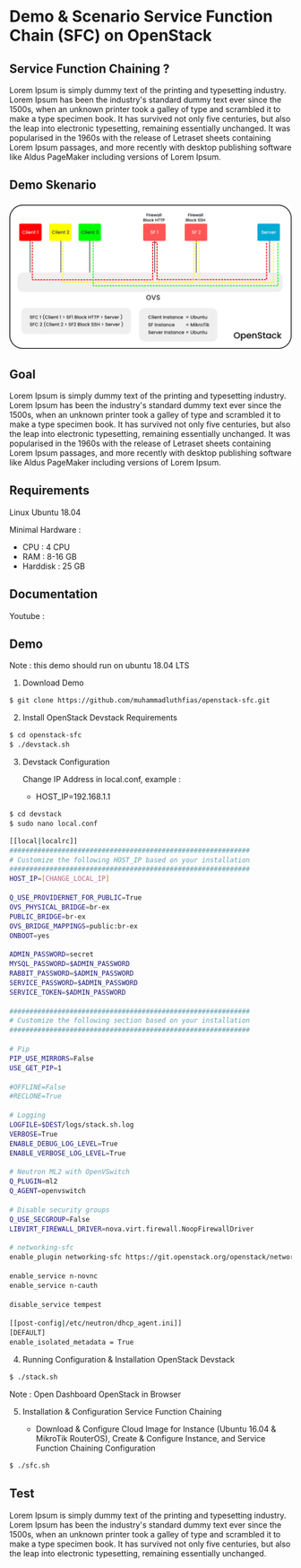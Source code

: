 # Demo & Scenario Service Function Chain (SFC) on OpenStack

## Service Function Chaining ?
Lorem Ipsum is simply dummy text of the printing and typesetting industry. Lorem Ipsum has been the industry's standard dummy text ever since the 1500s, when an unknown printer took a galley of type and scrambled it to make a type specimen book. It has survived not only five centuries, but also the leap into electronic typesetting, remaining essentially unchanged. It was popularised in the 1960s with the release of Letraset sheets containing Lorem Ipsum passages, and more recently with desktop publishing software like Aldus PageMaker including versions of Lorem Ipsum.

## Demo Skenario
###
![Demo Skenario](images/skenario.png)

## Goal
Lorem Ipsum is simply dummy text of the printing and typesetting industry. Lorem Ipsum has been the industry's standard dummy text ever since the 1500s, when an unknown printer took a galley of type and scrambled it to make a type specimen book. It has survived not only five centuries, but also the leap into electronic typesetting, remaining essentially unchanged. It was popularised in the 1960s with the release of Letraset sheets containing Lorem Ipsum passages, and more recently with desktop publishing software like Aldus PageMaker including versions of Lorem Ipsum.

## Requirements
Linux Ubuntu 18.04

Minimal Hardware :

- CPU       : 4 CPU
- RAM       : 8-16 GB
- Harddisk  : 25 GB

## Documentation
Youtube : 

## Demo 
Note : this demo should run on ubuntu 18.04 LTS

1.  Download Demo

```sh
$ git clone https://github.com/muhammadluthfias/openstack-sfc.git
```

2. Install OpenStack Devstack Requirements

```sh
$ cd openstack-sfc
$ ./devstack.sh
```

3. Devstack Configuration

    Change IP Address in local.conf, example :
    - HOST_IP=192.168.1.1
   
```sh
$ cd devstack
$ sudo nano local.conf
```

```sh
[[local|localrc]]
############################################################
# Customize the following HOST_IP based on your installation
############################################################
HOST_IP=[CHANGE_LOCAL_IP]

Q_USE_PROVIDERNET_FOR_PUBLIC=True
OVS_PHYSICAL_BRIDGE=br-ex
PUBLIC_BRIDGE=br-ex
OVS_BRIDGE_MAPPINGS=public:br-ex
ONBOOT=yes

ADMIN_PASSWORD=secret
MYSQL_PASSWORD=$ADMIN_PASSWORD
RABBIT_PASSWORD=$ADMIN_PASSWORD
SERVICE_PASSWORD=$ADMIN_PASSWORD
SERVICE_TOKEN=$ADMIN_PASSWORD

############################################################
# Customize the following section based on your installation
############################################################

# Pip
PIP_USE_MIRRORS=False
USE_GET_PIP=1

#OFFLINE=False
#RECLONE=True

# Logging
LOGFILE=$DEST/logs/stack.sh.log
VERBOSE=True
ENABLE_DEBUG_LOG_LEVEL=True
ENABLE_VERBOSE_LOG_LEVEL=True

# Neutron ML2 with OpenVSwitch
Q_PLUGIN=ml2
Q_AGENT=openvswitch

# Disable security groups
Q_USE_SECGROUP=False
LIBVIRT_FIREWALL_DRIVER=nova.virt.firewall.NoopFirewallDriver

# networking-sfc
enable_plugin networking-sfc https://git.openstack.org/openstack/networking-sfc master

enable_service n-novnc
enable_service n-cauth

disable_service tempest

[[post-config|/etc/neutron/dhcp_agent.ini]]
[DEFAULT]
enable_isolated_metadata = True
```

4. Running Configuration & Installation OpenStack Devstack
```sh
$ ./stack.sh
```
Note : Open Dashboard OpenStack in Browser

5. Installation & Configuration Service Function Chaining

   -   Download & Configure Cloud Image for Instance (Ubuntu 16.04 & MikroTik RouterOS), Create & Configure Instance, and Service Function Chaining Configuration

```sh
$ ./sfc.sh
```

## Test
Lorem Ipsum is simply dummy text of the printing and typesetting industry. Lorem Ipsum has been the industry's standard dummy text ever since the 1500s, when an unknown printer took a galley of type and scrambled it to make a type specimen book. It has survived not only five centuries, but also the leap into electronic typesetting, remaining essentially unchanged.




